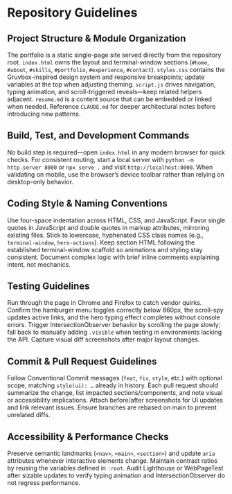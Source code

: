 # Repository Guidelines

## Project Structure & Module Organization
The portfolio is a static single-page site served directly from the repository root. `index.html` owns the layout and terminal-window sections (`#home`, `#about`, `#skills`, `#portfolio`, `#experience`, `#contact`). `styles.css` contains the Gruvbox-inspired design system and responsive breakpoints; update variables at the top when adjusting theming. `script.js` drives navigation, typing animation, and scroll-triggered reveals—keep related helpers adjacent. `resume.md` is a content source that can be embedded or linked when needed. Reference `CLAUDE.md` for deeper architectural notes before introducing new patterns.

## Build, Test, and Development Commands
No build step is required—open `index.html` in any modern browser for quick checks. For consistent routing, start a local server with `python -m http.server 8000` or `npx serve .` and visit `http://localhost:8000`. When validating on mobile, use the browser’s device toolbar rather than relying on desktop-only behavior.

## Coding Style & Naming Conventions
Use four-space indentation across HTML, CSS, and JavaScript. Favor single quotes in JavaScript and double quotes in markup attributes, mirroring existing files. Stick to lowercase, hyphenated CSS class names (e.g., `terminal-window`, `hero-actions`). Keep section HTML following the established terminal-window scaffold so animations and styling stay consistent. Document complex logic with brief inline comments explaining intent, not mechanics.

## Testing Guidelines
Run through the page in Chrome and Firefox to catch vendor quirks. Confirm the hamburger menu toggles correctly below 860px, the scroll-spy updates active links, and the hero typing effect completes without console errors. Trigger IntersectionObserver behavior by scrolling the page slowly; fall back to manually adding `.visible` when testing in environments lacking the API. Capture visual diff screenshots after major layout changes.

## Commit & Pull Request Guidelines
Follow Conventional Commit messages (`feat`, `fix`, `style`, etc.) with optional scope, matching `style(ui): …` already in history. Each pull request should summarize the change, list impacted sections/components, and note visual or accessibility implications. Attach before/after screenshots for UI updates and link relevant issues. Ensure branches are rebased on main to prevent unrelated diffs.

## Accessibility & Performance Checks
Preserve semantic landmarks (`<nav>`, `<main>`, `<section>`) and update `aria` attributes whenever interactive elements change. Maintain contrast ratios by reusing the variables defined in `:root`. Audit Lighthouse or WebPageTest after sizable updates to verify typing animation and IntersectionObserver do not regress performance.
